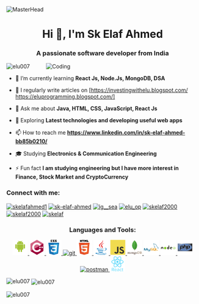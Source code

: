 ![MasterHead](https://img.freepik.com/free-vector/coding-system-banner_87720-2994.jpg?w=2000)
<h1 align="center">Hi 👋, I'm Sk Elaf Ahmed</h1>
<h3 align="center">A passionate software developer from India</h3>
<img align="right" alt="Coding" width="400" src="https://codersboot.com/wp-content/uploads/2022/01/39998-web-development.gif">

<p align="left"> <img src="https://komarev.com/ghpvc/?username=elu007&label=Profile%20views&color=0e75b6&style=flat" alt="elu007" /> </p>



- 🌱 I’m currently learning **React Js, Node.Js, MongoDB, DSA**

- 📝 I regularly write articles on [https://investingwithelu.blogspot.com/ https://eluprogramming.blogspot.com/]

- 💬 Ask me about **Java, HTML, CSS, JavaScript, React Js**

- 🤔 Exploring **Latest technologies and developing useful web apps**

- 📫 How to reach me **https://www.linkedin.com/in/sk-elaf-ahmed-bb85b0210/**

- 🎓 Studying **Electronics & Communication Engineering**

- ⚡ Fun fact **I am studying engineering but I have more interest in Finance, Stock Market and CryptoCurrency**



<h3 align="left">Connect with me:</h3>
<p align="left">
<a href="https://twitter.com/skelafahmed1" target="blank"><img align="center" src="https://raw.githubusercontent.com/rahuldkjain/github-profile-readme-generator/master/src/images/icons/Social/twitter.svg" alt="skelafahmed1" height="30" width="40" /></a>
<a href="https://linkedin.com/in/sk-elaf-ahmed" target="blank"><img align="center" src="https://raw.githubusercontent.com/rahuldkjain/github-profile-readme-generator/master/src/images/icons/Social/linked-in-alt.svg" alt="sk-elaf-ahmed" height="30" width="40" /></a>
<a href="https://instagram.com/ig__sea" target="blank"><img align="center" src="https://raw.githubusercontent.com/rahuldkjain/github-profile-readme-generator/master/src/images/icons/Social/instagram.svg" alt="ig__sea" height="30" width="40" /></a>
<a href="https://www.codechef.com/users/elu_op" target="blank"><img align="center" src="https://cdn.jsdelivr.net/npm/simple-icons@3.1.0/icons/codechef.svg" alt="elu_op" height="30" width="40" /></a>
<a href="https://www.hackerrank.com/skelaf2000" target="blank"><img align="center" src="https://raw.githubusercontent.com/rahuldkjain/github-profile-readme-generator/master/src/images/icons/Social/hackerrank.svg" alt="skelaf2000" height="30" width="40" /></a>
<a href="https://www.leetcode.com/skelaf2000" target="blank"><img align="center" src="https://raw.githubusercontent.com/rahuldkjain/github-profile-readme-generator/master/src/images/icons/Social/leet-code.svg" alt="skelaf2000" height="30" width="40" /></a>
<a href="https://auth.geeksforgeeks.org/user/skelaf" target="blank"><img align="center" src="https://raw.githubusercontent.com/rahuldkjain/github-profile-readme-generator/master/src/images/icons/Social/geeks-for-geeks.svg" alt="skelaf" height="30" width="40" /></a>
</p>

<h3 align="center">Languages and Tools:</h3>
<p align="center"> <a href="https://developer.android.com" target="_blank" rel="noreferrer"> <img src="https://raw.githubusercontent.com/devicons/devicon/master/icons/android/android-original-wordmark.svg" alt="android" width="40" height="40"/> </a> <a href="https://www.w3schools.com/cpp/" target="_blank" rel="noreferrer"> <img src="https://raw.githubusercontent.com/devicons/devicon/master/icons/cplusplus/cplusplus-original.svg" alt="cplusplus" width="40" height="40"/> </a> <a href="https://www.w3schools.com/css/" target="_blank" rel="noreferrer"> <img src="https://raw.githubusercontent.com/devicons/devicon/master/icons/css3/css3-original-wordmark.svg" alt="css3" width="40" height="40"/> </a> <a href="https://git-scm.com/" target="_blank" rel="noreferrer"> <img src="https://www.vectorlogo.zone/logos/git-scm/git-scm-icon.svg" alt="git" width="40" height="40"/> </a> <a href="https://www.w3.org/html/" target="_blank" rel="noreferrer"> <img src="https://raw.githubusercontent.com/devicons/devicon/master/icons/html5/html5-original-wordmark.svg" alt="html5" width="40" height="40"/> </a> <a href="https://www.java.com" target="_blank" rel="noreferrer"> <img src="https://raw.githubusercontent.com/devicons/devicon/master/icons/java/java-original.svg" alt="java" width="40" height="40"/> </a> <a href="https://developer.mozilla.org/en-US/docs/Web/JavaScript" target="_blank" rel="noreferrer"> <img src="https://raw.githubusercontent.com/devicons/devicon/master/icons/javascript/javascript-original.svg" alt="javascript" width="40" height="40"/> </a> <a href="https://www.mongodb.com/" target="_blank" rel="noreferrer"> <img src="https://raw.githubusercontent.com/devicons/devicon/master/icons/mongodb/mongodb-original-wordmark.svg" alt="mongodb" width="40" height="40"/> </a> <a href="https://www.mysql.com/" target="_blank" rel="noreferrer"> <img src="https://raw.githubusercontent.com/devicons/devicon/master/icons/mysql/mysql-original-wordmark.svg" alt="mysql" width="40" height="40"/> </a> <a href="https://nodejs.org" target="_blank" rel="noreferrer"> <img src="https://raw.githubusercontent.com/devicons/devicon/master/icons/nodejs/nodejs-original-wordmark.svg" alt="nodejs" width="40" height="40"/> </a> <a href="https://www.php.net" target="_blank" rel="noreferrer"> <img src="https://raw.githubusercontent.com/devicons/devicon/master/icons/php/php-original.svg" alt="php" width="40" height="40"/> </a> <a href="https://postman.com" target="_blank" rel="noreferrer"> <img src="https://www.vectorlogo.zone/logos/getpostman/getpostman-icon.svg" alt="postman" width="40" height="40"/> </a> <a href="https://reactjs.org/" target="_blank" rel="noreferrer"> <img src="https://raw.githubusercontent.com/devicons/devicon/master/icons/react/react-original-wordmark.svg" alt="react" width="40" height="40"/> </a> </p>

<p><img align="left" src="https://github-readme-stats.vercel.app/api/top-langs?username=elu007&show_icons=true&locale=en&layout=compact" alt="elu007" /></p>

<p>&nbsp;<img align="center" src="https://github-readme-stats.vercel.app/api?username=elu007&show_icons=true&locale=en" alt="elu007" /></p>

<p><img align="center" src="https://github-readme-streak-stats.herokuapp.com/?user=elu007&" alt="elu007" /></p>
